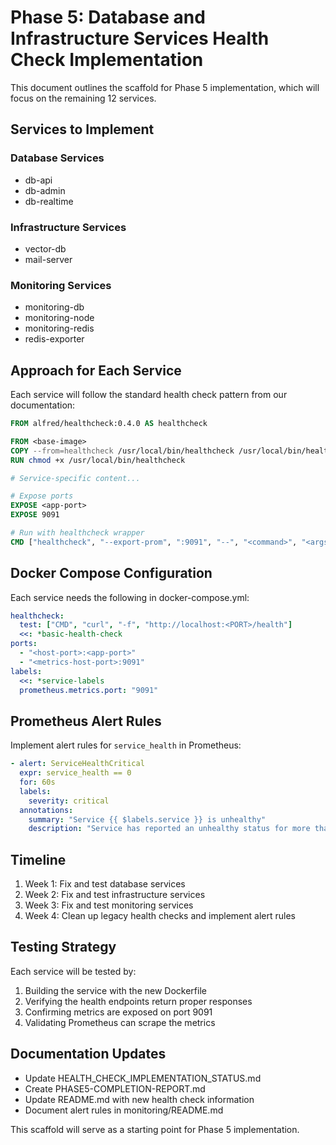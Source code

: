 # Phase 5: Database and Infrastructure Services Health Check Implementation

This document outlines the scaffold for Phase 5 implementation, which will focus on the remaining 12 services.

## Services to Implement

### Database Services
- db-api
- db-admin
- db-realtime

### Infrastructure Services
- vector-db
- mail-server

### Monitoring Services
- monitoring-db
- monitoring-node
- monitoring-redis
- redis-exporter

## Approach for Each Service

Each service will follow the standard health check pattern from our documentation:

```dockerfile
FROM alfred/healthcheck:0.4.0 AS healthcheck

FROM <base-image>
COPY --from=healthcheck /usr/local/bin/healthcheck /usr/local/bin/healthcheck
RUN chmod +x /usr/local/bin/healthcheck

# Service-specific content...

# Expose ports
EXPOSE <app-port>
EXPOSE 9091

# Run with healthcheck wrapper
CMD ["healthcheck", "--export-prom", ":9091", "--", "<command>", "<args>"]
```

## Docker Compose Configuration

Each service needs the following in docker-compose.yml:

```yaml
healthcheck:
  test: ["CMD", "curl", "-f", "http://localhost:<PORT>/health"]
  <<: *basic-health-check
ports:
  - "<host-port>:<app-port>"
  - "<metrics-host-port>:9091"
labels:
  <<: *service-labels
  prometheus.metrics.port: "9091"
```

## Prometheus Alert Rules

Implement alert rules for `service_health` in Prometheus:

```yaml
- alert: ServiceHealthCritical
  expr: service_health == 0
  for: 60s
  labels:
    severity: critical
  annotations:
    summary: "Service {{ $labels.service }} is unhealthy"
    description: "Service has reported an unhealthy status for more than 1 minute"
```

## Timeline

1. Week 1: Fix and test database services
2. Week 2: Fix and test infrastructure services
3. Week 3: Fix and test monitoring services
4. Week 4: Clean up legacy health checks and implement alert rules

## Testing Strategy

Each service will be tested by:
1. Building the service with the new Dockerfile
2. Verifying the health endpoints return proper responses
3. Confirming metrics are exposed on port 9091
4. Validating Prometheus can scrape the metrics

## Documentation Updates

- Update HEALTH_CHECK_IMPLEMENTATION_STATUS.md
- Create PHASE5-COMPLETION-REPORT.md
- Update README.md with new health check information
- Document alert rules in monitoring/README.md

This scaffold will serve as a starting point for Phase 5 implementation.
